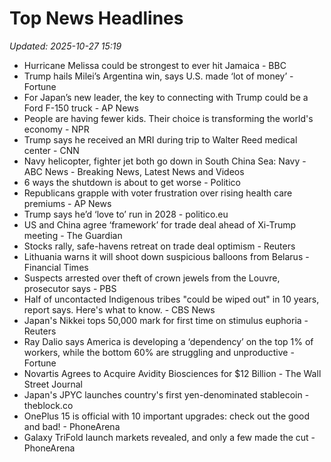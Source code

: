 # Top News Headlines

_Updated: 2025-10-27 15:19_

- Hurricane Melissa could be strongest to ever hit Jamaica - BBC
- Trump hails Milei’s Argentina win, says U.S. made ‘lot of money’ - Fortune
- For Japan’s new leader, the key to connecting with Trump could be a Ford F-150 truck - AP News
- People are having fewer kids. Their choice is transforming the world's economy - NPR
- Trump says he received an MRI during trip to Walter Reed medical center - CNN
- Navy helicopter, fighter jet both go down in South China Sea: Navy - ABC News - Breaking News, Latest News and Videos
- 6 ways the shutdown is about to get worse - Politico
- Republicans grapple with voter frustration over rising health care premiums - AP News
- Trump says he’d ‘love to’ run in 2028 - politico.eu
- US and China agree ‘framework’ for trade deal ahead of Xi-Trump meeting - The Guardian
- Stocks rally, safe-havens retreat on trade deal optimism - Reuters
- Lithuania warns it will shoot down suspicious balloons from Belarus - Financial Times
- Suspects arrested over theft of crown jewels from the Louvre, prosecutor says - PBS
- Half of uncontacted Indigenous tribes "could be wiped out" in 10 years, report says. Here's what to know. - CBS News
- Japan's Nikkei tops 50,000 mark for first time on stimulus euphoria - Reuters
- Ray Dalio says America is developing a ‘dependency’ on the top 1% of workers, while the bottom 60% are struggling and unproductive - Fortune
- Novartis Agrees to Acquire Avidity Biosciences for $12 Billion - The Wall Street Journal
- Japan's JPYC launches country's first yen-denominated stablecoin - theblock.co
- OnePlus 15 is official with 10 important upgrades: check out the good and bad! - PhoneArena
- Galaxy TriFold launch markets revealed, and only a few made the cut - PhoneArena